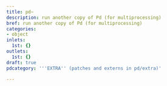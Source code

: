 ```yaml
---
title: pd~
description: run another copy of Pd (for multiprocessing)
bref: run another copy of Pd (for multiprocessing)
categories:
- object
inlets:
  1st: {}
outlets:
  1st: {}
draft: true
pdcategory: '''EXTRA'' (patches and externs in pd/extra)'

---
```


